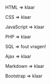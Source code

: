 HTML       => klaar

CSS        => klaar

JavaScript => klaar

PHP        => klaar

SQL        => fout vragen!

Ajax       => klaar

Markdown   => klaar

Bootstrap  => klaar
